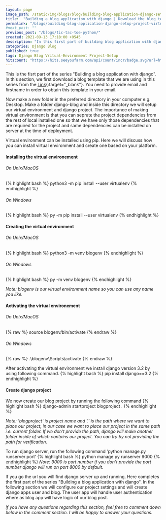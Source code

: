 ```yaml
---
layout: page
image_path: /static/img/blogs/blog/building-blog-application-django-setup-project-virtual-environment.png
title:  "Building a blog application with django | Download the blog template, setup virtual environment and create django project"
permalink: "/blogs/building-blog-application-django-setup-project-virtual-environment/"
#next_post: ""
previous_post: "/blogs/tic-tac-toe-python/"
created: 2021-09-13 17:18:00 +0545
description: "In this first part of building blog application with django, we are going download the free blog template and setup the virtual environment to install django and to create django blog project."
categories: Django Blog
published: true
tags: Django Blog Vritual-Environment Project-Setup
hitscount: "https://hits.seeyoufarm.com/api/count/incr/badge.svg?url=https%3A%2F%2Fshishirsubedi.com%2Fblogs%2Fbuilding-blog-application-django-setup-project-virtual-environment%2F&count_bg=%232E3439&title_bg=%23FF0000&icon=&icon_color=%23E7E7E7&title=Visited&edge_flat=false"
---
```


This is the fisrt part of the series "Building a blog application with django". In this section, we first download a blog template that we are using in this series from the [Link](https://bootstrapious.com/p/bootstrap-blog){:target="_blank"}. You need to provide email and firstname in order to obtain this template in your email.

Now make a new folder in the preferred directory in your computer e.g. Desktop. Make a folder django-blog and inside this directory we will setup our virtual environment and django project. The importance of making virtual environment is that you can seprate the project dependencies from the rest of local installed one so that we have only those dependencies that are required for the project and same dependencies can be installed on server at the time of deployment.

Virtual environment can be installed using pip. Here we will discuss how you can install virtual environment and create one based on your platform.

#### Installing the virtual environement

###### On Unix/MacOS
{% highlight bash %}
python3 -m pip install --user virtualenv
{% endhighlight %}

###### On Windows
{% highlight bash %}
py -m pip install --user virtualenv
{% endhighlight %}

#### Creating the virtual environment

###### On Unix/MacOS
{% highlight bash %}
python3 -m venv blogenv
{% endhighlight %}

###### On Windows
{% highlight bash %}
py -m venv blogenv
{% endhighlight %}

*Note: blogenv is our virtual environment name so you can use any name you like.*

#### Activating the virtual environement

###### On Unix/MacOS
{% raw %}
    source blogenv/bin/activate
{% endraw %}

###### On Windows
{% raw %}
    .\blogenv\Scripts\activate
{% endraw %}

After activating the virtual environment we install django version 3.2 by using following command.
{% highlight bash %}
pip install django==3.2
{% endhighlight %}

#### Create django project
We now create our blog project by running the following command 
{% highlight bash %}
django-admin startproject blogproject .
{% endhighlight %}

*Note: 'blogproject' is project name and '.' is the path where we want to place our project, in our case we want to place our project in the same path i.e. current folder. If we don't provide the path, django will make another folder inside of which contains our project. You can try by not providing the path for verification.*

To run django server, run the following command 'python manage.py runserver port'
{% highlight bash %}
python manage.py runserver 9000
{% endhighlight %}
*Note: 9000 is port number if you don't provide the port number django will run on port 8000 by default.*

If you go the url you will find django server up and running. Here completes the first part of the series "Building a blog application with django". In the following section we will configure our project settings and will create django apps user and blog. The user app will handle user authentication where as blog app will have logic of our blog post. 

*If you have any questions regarding this section, feel free to comment down below in the comment section. I will be happy to answer your questions.*